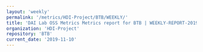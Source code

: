 ```yaml
---
layout: 'weekly'
permalink: '/metrics/HDI-Project/BTB/WEEKLY/'
title: 'DAI Lab OSS Metrics Metrics report for BTB | WEEKLY-REPORT-2019-11-10'
organization: 'HDI-Project'
repository: 'BTB'
current_date: '2019-11-10'
---
```

